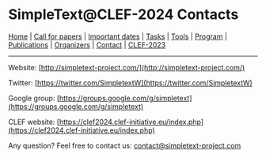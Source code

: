# SimpleText@CLEF-2024 Contacts

[Home](./) | [Call for papers](./CFP) | [Important dates](./dates) | [Tasks](./tasks)  | [Tools](./tools) | 
[Program](./program) | [Publications](./publications) | [Organizers](./organizers) | [Contact](en/contact.md) | [CLEF-2023](https://simpletext-project.com/2023/clef/)

---

Website: [http://simpletext-project.com/](http://simpletext-project.com/)

Twitter: [https://twitter.com/SimpletextW](https://twitter.com/SimpletextW)

Google group: [https://groups.google.com/g/simpletext](https://groups.google.com/g/simpletext)

CLEF website: [https://clef2024.clef-initiative.eu/index.php](https://clef2024.clef-initiative.eu/index.php) 
 
Any question? Feel free to contact us: [contact@simpletext-project.com](mailto:contact@simpletext-project.com)
